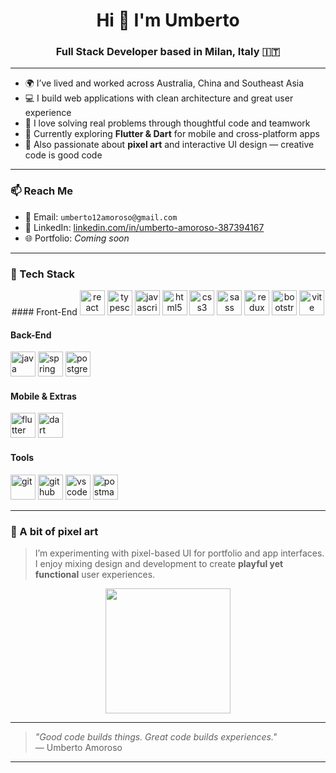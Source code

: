 <h1 align="center">Hi 👋 I'm Umberto</h1>
<h3 align="center">Full Stack Developer based in Milan, Italy 🇮🇹</h3>

---

- 🌍 I’ve lived and worked across Australia, China and Southeast Asia  
- 💻 I build web applications with clean architecture and great user experience  
- 🧠 I love solving real problems through thoughtful code and teamwork  
- 📱 Currently exploring **Flutter & Dart** for mobile and cross-platform apps  
- 🎨 Also passionate about **pixel art** and interactive UI design — creative code is good code

---

### 📫 Reach Me

- 📧 Email: `umberto12amoroso@gmail.com`  
- 💼 LinkedIn: [linkedin.com/in/umberto-amoroso-387394167](https://linkedin.com/in/umberto-amoroso-387394167)  
- 🌐 Portfolio: _Coming soon_

---

### 🧰 Tech Stack

<p align="center">
  #### Front-End
  <img src="https://cdn.jsdelivr.net/gh/devicons/devicon/icons/react/react-original.svg" height="40" alt="react" />
  <img src="https://cdn.jsdelivr.net/gh/devicons/devicon/icons/typescript/typescript-original.svg" height="40" alt="typescript" />
  <img src="https://cdn.jsdelivr.net/gh/devicons/devicon/icons/javascript/javascript-original.svg" height="40" alt="javascript" />
  <img src="https://cdn.jsdelivr.net/gh/devicons/devicon/icons/html5/html5-original.svg" height="40" alt="html5" />
  <img src="https://cdn.jsdelivr.net/gh/devicons/devicon/icons/css3/css3-original.svg" height="40" alt="css3" />
  <img src="https://cdn.jsdelivr.net/gh/devicons/devicon/icons/sass/sass-original.svg" height="40" alt="sass" />
  <img src="https://cdn.jsdelivr.net/gh/devicons/devicon/icons/redux/redux-original.svg" height="40" alt="redux" />
  <img src="https://cdn.jsdelivr.net/gh/devicons/devicon/icons/bootstrap/bootstrap-original.svg" height="40" alt="bootstrap" />
  <img src="https://cdn.jsdelivr.net/gh/devicons/devicon/icons/vite/vite-original.svg" height="40" alt="vite" />

  #### Back-End
  <img src="https://cdn.jsdelivr.net/gh/devicons/devicon/icons/java/java-original.svg" height="40" alt="java" />
  <img src="https://cdn.jsdelivr.net/gh/devicons/devicon/icons/spring/spring-original.svg" height="40" alt="spring" />
  <img src="https://cdn.jsdelivr.net/gh/devicons/devicon/icons/postgresql/postgresql-original.svg" height="40" alt="postgresql" />

  #### Mobile & Extras 
  <img src="https://cdn.jsdelivr.net/gh/devicons/devicon/icons/flutter/flutter-original.svg" height="40" alt="flutter" />
  <img src="https://cdn.jsdelivr.net/gh/devicons/devicon/icons/dart/dart-original.svg" height="40" alt="dart" />

  #### Tools 
  <img src="https://cdn.jsdelivr.net/gh/devicons/devicon/icons/git/git-original.svg" height="40" alt="git" />
  <img src="https://cdn.jsdelivr.net/gh/devicons/devicon/icons/github/github-original.svg" height="40" alt="github" />
  <img src="https://cdn.jsdelivr.net/gh/devicons/devicon/icons/vscode/vscode-original.svg" height="40" alt="vscode" />
  <img src="https://cdn.jsdelivr.net/gh/devicons/devicon/icons/postman/postman-original.svg" height="40" alt="postman" />
</p>



---

### 🎨 A bit of pixel art

> I’m experimenting with pixel-based UI for portfolio and app interfaces.  
> I enjoy mixing design and development to create **playful yet functional** user experiences.

<p align="center">
  <img src="https://media.giphy.com/media/2A75RyXVzzSI2bx4Gj/giphy.gif" width="200"/>
</p>

---

> _"Good code builds things. Great code builds experiences."_  
> — Umberto Amoroso

---

